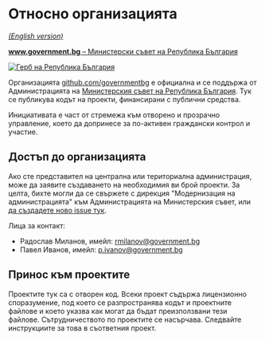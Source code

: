 # Относно организацията

_[(English version)](README.en.md)_

[**www.government.bg** – Министерски съвет на Република България](http://www.government.bg/)

[![Герб на Република България](http://identity.egov.bg/wps/wcm/connect/identity.egov.bg14599/2dfc622a-1365-4b4d-9928-68746f02b477/gerb1.jpg?MOD=AJPERES&CACHEID=ROOTWORKSPACE.Z18_HQ8A1O82KGRF10AROJ2UN103G1-2dfc622a-1365-4b4d-9928-68746f02b477-lQRYJAE)](http://www.government.bg/)

Организацията [github.com/governmentbg](https://github.com/governmentbg) е официална и се поддържа от Администрацията на [Министерския съвет на Република България](http://www.government.bg/). Тук се публикува кодът на проекти, финансирани с публични средства.

Инициативата е част от стремежа към отворено и прозрачно управление, което да допринесе за по-активен граждански контрол и участие.

## Достъп до организацията

Ако сте представител на централна или териториална администрация, може да заявите създаването на необходимия ви брой проекти. За целта, бихте могли да се свържете с дирекция "Модернизация на администрацията" към Администрацията на Министерския съвет, или [да създадете ново issue тук](https://github.com/governmentbg/about/issues/new).

Лица за контакт:

- Радослав Миланов, имейл: rmilanov@government.bg
- Павел Иванов, имейл: p.ivanov@government.bg

## Принос към проектите

Проектите тук са с отворен код. Всеки проект съдържа лицензионно споразумение, под което се разпространява кодът и проектните файлове и което указва как могат да бъдат преизползвани тези файлове. Сътрудничеството по проектите се насърчава. Следвайте инструкциите за това в съответния проект.
